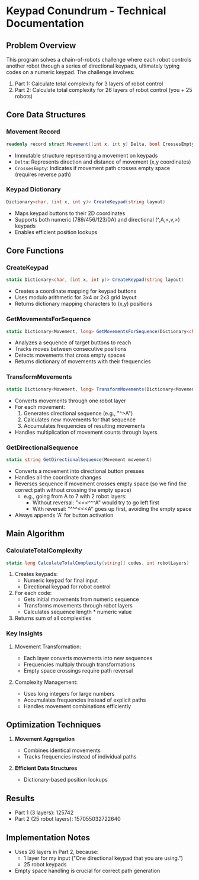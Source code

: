 # Keypad Conundrum - Technical Documentation

## Problem Overview
This program solves a chain-of-robots challenge where each robot controls another robot through a series of directional keypads, ultimately typing codes on a numeric keypad. The challenge involves:

1. Part 1: Calculate total complexity for 3 layers of robot control
2. Part 2: Calculate total complexity for 26 layers of robot control (you + 25 robots)

## Core Data Structures

### Movement Record
```csharp
readonly record struct Movement((int x, int y) Delta, bool CrossesEmpty)
```
- Immutable structure representing a movement on keypads
- `Delta`: Represents direction and distance of movement (x,y coordinates)
- `CrossesEmpty`: Indicates if movement path crosses empty space (requires reverse path)

### Keypad Dictionary
```csharp
Dictionary<char, (int x, int y)> CreateKeypad(string layout)
```
- Maps keypad buttons to their 2D coordinates
- Supports both numeric (789/456/123/0A) and directional (^,A,<,v,>) keypads
- Enables efficient position lookups

## Core Functions

### CreateKeypad
```csharp
static Dictionary<char, (int x, int y)> CreateKeypad(string layout)
```
- Creates a coordinate mapping for keypad buttons
- Uses modulo arithmetic for 3x4 or 2x3 grid layout
- Returns dictionary mapping characters to (x,y) positions

### GetMovementsForSequence
```csharp
static Dictionary<Movement, long> GetMovementsForSequence(Dictionary<char, (int x, int y)> keypad, string sequence)
```
- Analyzes a sequence of target buttons to reach
- Tracks moves between consecutive positions
- Detects movements that cross empty spaces
- Returns dictionary of movements with their frequencies

### TransformMovements
```csharp
static Dictionary<Movement, long> TransformMovements(Dictionary<Movement, long> movements, Dictionary<char, (int x, int y)> directionalKeypad)
```
- Converts movements through one robot layer
- For each movement:
    1. Generates directional sequence (e.g., "^>A")
    2. Calculates new movements for that sequence
    3. Accumulates frequencies of resulting movements
- Handles multiplication of movement counts through layers

### GetDirectionalSequence
```csharp
static string GetDirectionalSequence(Movement movement)
```
- Converts a movement into directional button presses
- Handles all the coordinate changes
- Reverses sequence if movement crosses empty space (so we find the correct path without crossing the empty space)
  - e.g., going from A to 7 with 2 robot layers: 
    - Without reversal: "<<<^^^A" would try to go left first
    - With reversal:    "^^^<<<A" goes up first, avoiding the empty space
- Always appends 'A' for button activation

## Main Algorithm

### CalculateTotalComplexity
```csharp
static long CalculateTotalComplexity(string[] codes, int robotLayers)
```
1. Creates keypads:
    - Numeric keypad for final input
    - Directional keypad for robot control
2. For each code:
    - Gets initial movements from numeric sequence
    - Transforms movements through robot layers
    - Calculates sequence length * numeric value
3. Returns sum of all complexities

### Key Insights
1. Movement Transformation:
    - Each layer converts movements into new sequences
    - Frequencies multiply through transformations
    - Empty space crossings require path reversal

2. Complexity Management:
    - Uses long integers for large numbers
    - Accumulates frequencies instead of explicit paths
    - Handles movement combinations efficiently

## Optimization Techniques

1. **Movement Aggregation**
    - Combines identical movements
    - Tracks frequencies instead of individual paths

2. **Efficient Data Structures**
    - Dictionary-based position lookups

## Results
- Part 1 (3 layers): 125742
- Part 2 (25 robot layers): 157055032722640

## Implementation Notes
- Uses 26 layers in Part 2, because:
    - 1 layer for my input ("One directional keypad that you are using.")
    - 25 robot keypads
- Empty space handling is crucial for correct path generation